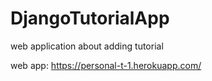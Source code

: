 # DjangoTutorialApp
web application about adding tutorial

web app: https://personal-t-1.herokuapp.com/
